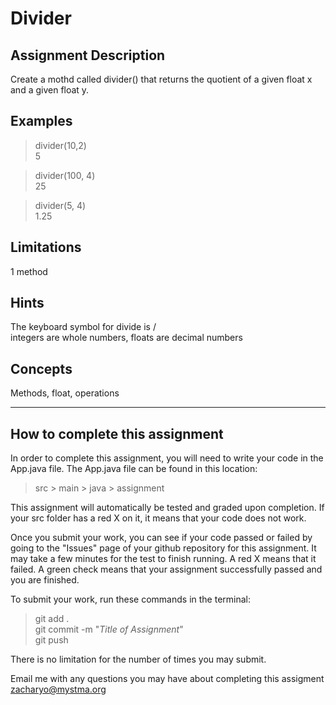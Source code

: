 # **Divider**  

## **Assignment Description**  
Create a mothd called divider() that returns the quotient of a given float x and a given float y.

## **Examples**  
>divider(10,2)  
5

>divider(100, 4)  
25

>divider(5, 4)  
1.25

## **Limitations**  
1 method

## **Hints**  
The keyboard symbol for divide is /  
integers are whole numbers, floats are decimal numbers

## **Concepts**  
Methods, float, operations

---

## **How to complete this assignment**
In order to complete this assignment, you will need to write your code in the App.java file. The App.java file can be found in this location:  
>src > main > java > assignment  

This assignment will automatically be tested and graded upon completion. If your src folder has a red X on it, it means that your code does not work.  

Once you submit your work, you can see if your code passed or failed by going to the "Issues" page of your github repository for this assignment. It may take a few minutes for the test to finish running. A red X means that it failed. A green check means that your assignment successfully passed and you are finished.

To submit your work, run these commands in the terminal: 
>git add .  
git commit -m "*Title of Assignment*"  
git push  

There is no limitation for the number of times you may submit.

Email me with any questions you may have about completing this assigment  
zacharyo@mystma.org
